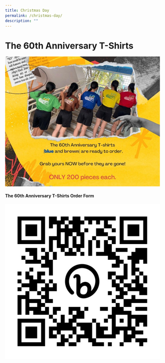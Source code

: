```yaml
---
title: Christmas Day
permalink: /christmas-day/
description: ""
---
```

The 60th Anniversary T-Shirts
=============

![The 60th Anniversary T Shirts](/images/the%2060th%20anniversary%20t-shirt.jpeg)







#### The 60th Anniversary T-Shirts Order Form

![Order Form](/images/the%2060th%20anniversary%20t-shirt%20order%20form.jpeg)
